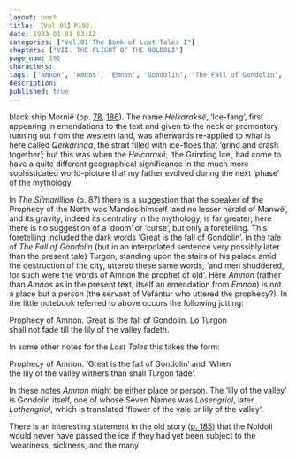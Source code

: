 ```yaml
---
layout: post
title: 【Vol.01】P192.
date: 1983-01-01 03:12
categories: ["Vol.01 The Book of Lost Tales I"]
chapters: ["VII. THE FLIGHT OF THE NOLDOLI"]
page_num: 192
characters: 
tags: ['Amnon', 'Amnos', 'Emnon', 'Gondolin', 'The Fall of Gondolin', 'Helkaraksë', 'Icefang', 'Losengriol', 'Lothengriol', 'Mandos', 'Manwë']
description: 
published: true
---
```


<p style="text-indent: 0;">
black ship Mornië (pp. <a href="{{site.baseurl}}/vol01-p78">78</a>, <a href="{{site.baseurl}}/vol01-p186">186</a>). The name <I>Helkaraksë</I>, ‘Ice-fang’, first appearing in emendations to the text and given to the neck or promontory running out from the western land, was afterwards re-applied to what is here called <I>Qerkaringa</I>, the strait filled with ice-floes that ‘grind and crash together’; but this was when the <I>Helcaraxë</I>, ‘the Grinding Ice’, had come to have a quite different geographical significance in the much more sophisticated world-picture that my father evolved during the next ‘phase’ of the mythology.
</p>

In <I>The Silmarillion</I> (p. 87) there is a suggestion that the speaker of the Prophecy of the North was Mandos himself ‘and no lesser herald of Manwë’, and its gravity, indeed its centraliry in the mythology, is far greater; here there is no suggestion of a ‘doom’ or ‘curse’, but only a foretelling. This foretelling included the dark words ‘Great is the fall of Gondolin’. In the tale of <I>The Fall of Gondolin</I> (but in an interpolated sentence very possibly later than the present tale) Turgon, standing upon the stairs of his palace amid the destruction of the city, uttered these same words, ‘and men shuddered, for such were the words of Amnon the prophet of old’. Here <I>Amnon</I> (rather than <I>Amnos</I> as in the present text, itself an emendation from <I>Emnon</I>) is not a place but a person (the servant of Vefántur who uttered the prophecy?). In the little notebook referred to above occurs the following jotting:

Prophecy of Amnon. Great is the fall of Gondolin. Lo Turgon<BR>shall not fade till the lily of the valley fadeth.

In some other notes for the <I>Lost Tales</I> this takes the form:

Prophecy of Amnon. ‘Great is the fall of Gondolin’ and ‘When<BR>the lily of the valley withers than shall Turgon fade’.

In these notes <I>Amnon</I> might be either place or person. The ‘lily of the valley’ is Gondolin itself, one of whose Seven Names was <I>Losengriol</I>, later <I>Lothengriol</I>, which is translated ‘flower of the vale or lily of the valley’.

There is an interesting statement in the old story ([p. 185]({{site.baseurl}}/vol01-p185)) that the Noldoli would never have passed the ice if they had yet been subject to the ‘weariness, sickness, and the many

